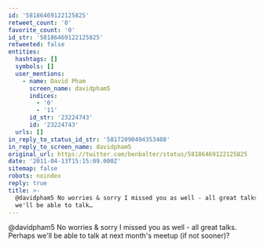 ```yaml
---
id: '58186469122125825'
retweet_count: '0'
favorite_count: '0'
id_str: '58186469122125825'
retweeted: false
entities:
  hashtags: []
  symbols: []
  user_mentions:
    - name: David Pham
      screen_name: davidpham5
      indices:
        - '0'
        - '11'
      id_str: '23224743'
      id: '23224743'
  urls: []
in_reply_to_status_id_str: '58172090494353408'
in_reply_to_screen_name: davidpham5
original_url: https://twitter.com/benbalter/status/58186469122125825
date: '2011-04-13T15:15:09.000Z'
sitemap: false
robots: noindex
reply: true
title: >-
  @davidpham5 No worries & sorry I missed you as well - all great talks. Perhaps
  we'll be able to talk…
---
```


@davidpham5 No worries & sorry I missed you as well - all great talks. Perhaps we'll be able to talk at next month's meetup (if not sooner)?